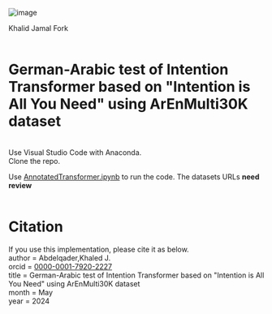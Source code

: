 ![image](https://user-images.githubusercontent.com/35882/166251887-9da909a9-660b-45a9-ae72-0aae89fb38d4.png)



Khalid Jamal Fork<br>
<br>
# German-Arabic test of Intention Transformer based on "Intention is All You Need" using ArEnMulti30K dataset
<br>
Use Visual Studio Code with Anaconda.<br>
Clone the repo.<br>

Use [AnnotatedTransformer.ipynb](https://github.com/Khalid-Jamal/annotated-transformer-Arabic/blob/master/AnnotatedTransformer_arabic.ipynb) to run the code. The datasets URLs **need review**<br>
<br>

# Citation
If you use this implementation, please cite it as below.<br>
author = Abdelqader,Khaled J.<br>
orcid  = [0000-0001-7920-2227](https://orcid.org/0000-0001-7920-2227)<br>
title  = German-Arabic test of Intention Transformer based on "Intention is All You Need" using ArEnMulti30K dataset<br>
month  = May<br>
year   = 2024
